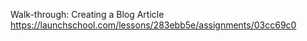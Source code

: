 Walk-through: Creating a Blog Article
https://launchschool.com/lessons/283ebb5e/assignments/03cc69c0
